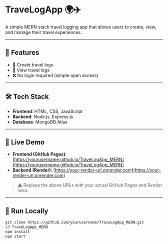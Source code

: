 # TraveLogApp 🌍✈️

A simple MERN stack travel logging app that allows users to create, view, and manage their travel experiences.

---

## 🚀 Features

- 📝 Create travel logs
- 📄 View travel logs
- ❌ No login required (simple open access)

---

## 🛠️ Tech Stack

- **Frontend**: HTML, CSS, JavaScript
- **Backend**: Node.js, Express.js
- **Database**: MongoDB Atlas

---

## 🔗 Live Demo

- **Frontend (GitHub Pages)**: [https://yourusername.github.io/TraveLogApp_MERN](https://yourusername.github.io/TraveLogApp_MERN)
- **Backend (Render)**: [https://your-render-url.onrender.com](https://your-render-url.onrender.com)

> ⚠️ Replace the above URLs with your actual GitHub Pages and Render links.

---

## 🧪 Run Locally

```bash
git clone https://github.com/yourusername/TraveLogApp_MERN.git
cd TraveLogApp_MERN
npm install
npm start

